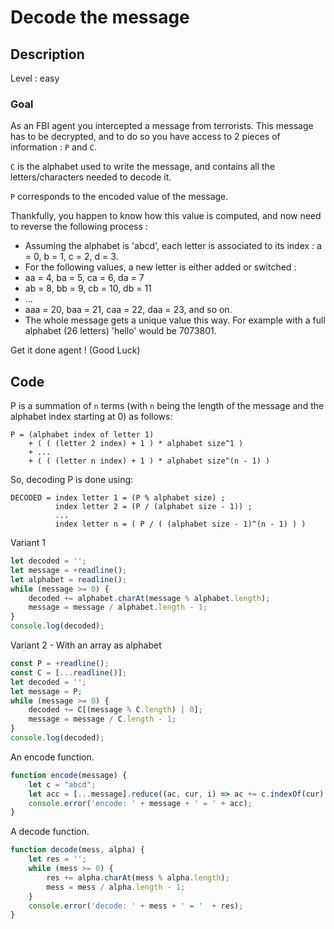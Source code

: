 # Decode the message

## Description

Level : easy

### Goal

As an FBI agent you intercepted a message from terrorists. This message has to be decrypted, and to do so you have access to 2 pieces of information : `P` and `C`.

`C` is the alphabet used to write the message, and contains all the letters/characters needed to decode it.

`P` corresponds to the encoded value of the message.

Thankfully, you happen to know how this value is computed, and now need to reverse the following process :
* Assuming the alphabet is 'abcd', each letter is associated to its index : a = 0, b = 1, c = 2, d = 3.
* For the following values, a new letter is either added or switched :
* aa = 4, ba = 5, ca = 6, da = 7
* ab = 8, bb = 9, cb = 10, db = 11
* ...
* aaa = 20, baa = 21, caa = 22, daa = 23, and so on.
* The whole message gets a unique value this way. For example with a full alphabet (26 letters) 'hello' would be 7073801.

Get it done agent ! (Good Luck)

## Code

P is a summation of `n` terms (with `n` being the length of the message and the alphabet index starting at 0) as follows:
```
P = (alphabet index of letter 1)
    + ( ( (letter 2 index) + 1 ) * alphabet size^1 )
    + ...
    + ( ( (letter n index) + 1 ) * alphabet size^(n - 1) )
```

So, decoding P is done using:
```
DECODED = index letter 1 = (P % alphabet size) ; 
          index letter 2 = (P / (alphabet size - 1)) ;
          ...
          index letter n = ( P / ( (alphabet size - 1)^(n - 1) ) )
```

Variant 1

```js
let decoded = '';
let message = +readline();
let alphabet = readline();
while (message >= 0) {
    decoded += alphabet.charAt(message % alphabet.length);
    message = message / alphabet.length - 1;
}
console.log(decoded);
```

Variant 2 - With an array as alphabet

```js
const P = +readline();
const C = [...readline()];
let decoded = '';
let message = P;
while (message >= 0) {
    decoded += C[(message % C.length) | 0];
    message = message / C.length - 1;
}
console.log(decoded);
```

An encode function.
```js
function encode(message) {
    let c = "abcd";
    let acc = [...message].reduce((ac, cur, i) => ac += c.indexOf(cur) + (i > 0 ? c.length ** i : 0), 0);
    console.error('encode: ' + message + ' = ' + acc);
}
```

A decode function.
```js
function decode(mess, alpha) {
    let res = '';
    while (mess >= 0) {
        res += alpha.charAt(mess % alpha.length);
        mess = mess / alpha.length - 1;
    }
    console.error('decode: ' + mess + ' = '  + res);
}
```

